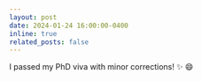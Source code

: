 ```yaml
---
layout: post
date: 2024-01-24 16:00:00-0400
inline: true
related_posts: false
---
```


I passed my PhD viva with minor corrections! :sparkles: :smile:
